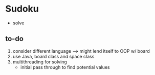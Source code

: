# Sudoku
- solve

## to-do
1. consider different language --> might lend itself to OOP w/ board
2. use Java, board class and space class
3. multithreading for solving
    - initial pass through to find potential values
